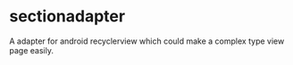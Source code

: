 # sectionadapter
A adapter for android recyclerview which could make a complex type view page easily.
